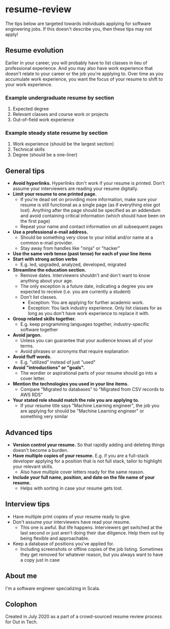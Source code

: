 # resume-review

The tips below are targeted towards individuals applying for software engineering jobs. If this doesn't describe you, then these tips may not apply!

## Resume evolution

Earlier in your career, you will probably have to list classes in lieu of professional experience. And you may also have work experience that doesn't relate to your career or the job you're applying to. Over time as you accumulate work experience, you want the focus of your resume to shift to your work experience.

### Example undergraduate resume by section

1. Expected degree
1. Relevant classes and course work or projects
1. Out-of-field work experience

### Example steady state resume by section

1. Work experience (should be the largest section)
1. Technical skills
1. Degree (should be a one-liner)

## General tips

- **Avoid hyperlinks.** Hyperlinks don't work if your resume is printed. Don't assume your interviewers are reading your resume digitally.
- **Limit your resume to one printed page.**
  - If you're dead set on providing more information, make sure your resume is still functional as a single page (as if everything else got lost). Anything after the page should be specified as an addendum and avoid containing critical information (which should have been on the first page)
  - Repeat your name and contact information on all subsequent pages
- **Use a professional e-mail address.**
  - Should be something very close to your initial and/or name at a common e-mail provider.
  - Stay away from handles like "ninja" or "hacker"
- **Use the same verb tense (past tense) for each of your line items**
- **Start with strong action verbs**
  - E.g. led, upgraded, analyzed, developed, migrated
- **Streamline the education section.**
  - Remove dates. Interviewers shouldn't and don't want to know anything about your age.
  - The only exception is a future date, indicating a degree you are expected to receive (i.e. you are currently a student)
  - Don't list classes.
    - Exception: You are applying for further academic work.
    - Exception: You lack industry experience. Only list classes for as long as you don't have work experience to replace it with.
- **Group related skills together.**
  - E.g. keep programming languages together, industry-specific software together
- **Avoid jargon.**
  - Unless you can guarantee that your audience knows all of your terms.
  - Avoid phrases or acronyms that require explanation
- **Avoid fluff words.**
  - E.g. "utilized" instead of just "used"
- **Avoid "introductions" or "goals".**
  - The wordier or aspirational parts of your resume should go into a cover letter.
- **Mention the technologies you used in your line items.**
  - Compare "Migrated to databases" to "Migrated from CSV records to AWS RDS"
- **Your stated role should match the role you are applying to.**
  - If your resume title says "Machine Learning engineer", the job you are applying for should be "Machine Learning engineer" or something very similar
  
## Advanced tips

- **Version control your resume.** So that rapidly adding and deleting things doesn't become a burden.
- **Have multiple copies of your resume.** E.g. if you are a full-stack developer applying for a position that is not full stack, tailor to highlight your relevant skills.
  - Also have multiple cover letters ready for the same reason.
- **Include your full name, position, and date on the file name of your resume.**
  - Helps with sorting in case your resume gets lost.
  
## Interview tips

- Have multiple print copies of your resume ready to give.
- Don't assume your interviewers have read your resume.
  - This one is awful. But life happens. Interviewers get switched at the last second or just aren't doing their due diligence. Help them out by being flexible and approachable.
- Keep a database of positions you've applied for.
  - Including screenshots or offline copies of the job listing. Sometimes they get removed for whatever reason, but you always want to have a copy just in case 

## About me

I'm a software engineer specializing in Scala.

## Colophon

Created in July 2020 as a part of a crowd-sourced resume review process for Out in Tech.
